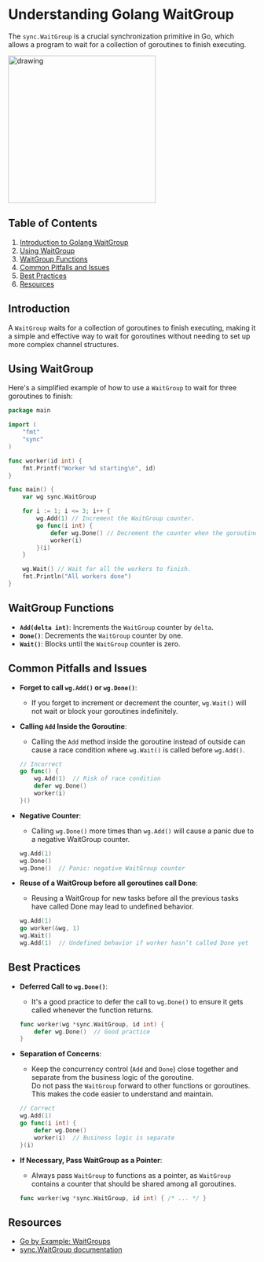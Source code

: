 # Understanding Golang WaitGroup

The `sync.WaitGroup` is a crucial synchronization primitive in Go, which allows a program to wait for a collection of
goroutines to finish executing.

<img src="../../../../docs/images/gopher_wait.png" alt="drawing" height="300"/>

## Table of Contents

1. [Introduction to Golang WaitGroup](#introduction)
2. [Using WaitGroup](#using-waitgroup)
3. [WaitGroup Functions](#waitgroup-functions)
4. [Common Pitfalls and Issues](#common-pitfalls-and-issues)
5. [Best Practices](#best-practices)
6. [Resources](#resources)

## Introduction

A `WaitGroup` waits for a collection of goroutines to finish executing, making it a simple and effective way to wait for
goroutines without needing to set up more complex channel structures.

## Using WaitGroup

Here's a simplified example of how to use a `WaitGroup` to wait for three goroutines to finish:

```go
package main

import (
	"fmt"
	"sync"
)

func worker(id int) {
	fmt.Printf("Worker %d starting\n", id)
}

func main() {
	var wg sync.WaitGroup

	for i := 1; i <= 3; i++ {
		wg.Add(1) // Increment the WaitGroup counter.
		go func(i int) {
			defer wg.Done() // Decrement the counter when the goroutine completes.
			worker(i)
		}(i)
	}

	wg.Wait() // Wait for all the workers to finish.
	fmt.Println("All workers done")
}
```

## WaitGroup Functions

- **`Add(delta int)`**: Increments the `WaitGroup` counter by `delta`.
- **`Done()`**: Decrements the `WaitGroup` counter by one.
- **`Wait()`**: Blocks until the `WaitGroup` counter is zero.


## Common Pitfalls and Issues

- **Forget to call `wg.Add()` or `wg.Done()`**:
    - If you forget to increment or decrement the counter, `wg.Wait()` will not wait or block your goroutines
      indefinitely.


- **Calling `Add` Inside the Goroutine**:
    - Calling the `Add` method inside the goroutine instead of outside can cause a race condition where `wg.Wait()` is
      called before `wg.Add()`.

    ```go
    // Incorrect
    go func() {
        wg.Add(1)  // Risk of race condition
        defer wg.Done()
        worker(i)
    }()
    ```

- **Negative Counter**:
    - Calling `wg.Done()` more times than `wg.Add()` will cause a panic due to a negative WaitGroup counter.
    ```go
    wg.Add(1)
    wg.Done()
    wg.Done()  // Panic: negative WaitGroup counter
    ```

- **Reuse of a WaitGroup before all goroutines call Done**:
    - Reusing a WaitGroup for new tasks before all the previous tasks have called Done may lead to undefined behavior.
    ```go
    wg.Add(1)
    go worker(&wg, 1)
    wg.Wait()
    wg.Add(1)  // Undefined behavior if worker hasn’t called Done yet
    ```

## Best Practices

- **Deferred Call to `wg.Done()`**:
    - It's a good practice to defer the call to `wg.Done()` to ensure it gets called whenever the function returns.
    ```go
    func worker(wg *sync.WaitGroup, id int) {
        defer wg.Done()  // Good practice
    }
    ```

- **Separation of Concerns**:
    - Keep the concurrency control (`Add` and `Done`) close together and separate from the business logic of the
      goroutine.  
      Do not pass the `WaitGroup` forward to other functions or goroutines.  
      This makes the code easier to understand and maintain.

    ```go
    // Correct
    wg.Add(1)
    go func(i int) {
        defer wg.Done()
        worker(i)  // Business logic is separate
    }(i)
    ```

- **If Necessary, Pass WaitGroup as a Pointer**:
    - Always pass `WaitGroup` to functions as a pointer, as `WaitGroup` contains a counter that should be shared among
      all goroutines.
    ```go
    func worker(wg *sync.WaitGroup, id int) { /* ... */ }
    ```

## Resources

- [Go by Example: WaitGroups](https://gobyexample.com/waitgroups)
- [sync.WaitGroup documentation](https://pkg.go.dev/sync#WaitGroup)